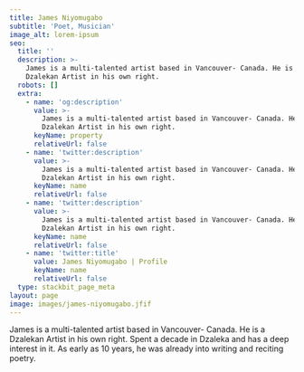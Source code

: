 ```yaml
---
title: James Niyomugabo
subtitle: 'Poet, Musician'
image_alt: lorem-ipsum
seo:
  title: ''
  description: >-
    James is a multi-talented artist based in Vancouver- Canada. He is a
    Dzalekan Artist in his own right. 
  robots: []
  extra:
    - name: 'og:description'
      value: >-
        James is a multi-talented artist based in Vancouver- Canada. He is a
        Dzalekan Artist in his own right. 
      keyName: property
      relativeUrl: false
    - name: 'twitter:description'
      value: >-
        James is a multi-talented artist based in Vancouver- Canada. He is a
        Dzalekan Artist in his own right. 
      keyName: name
      relativeUrl: false
    - name: 'twitter:description'
      value: >-
        James is a multi-talented artist based in Vancouver- Canada. He is a
        Dzalekan Artist in his own right. 
      keyName: name
      relativeUrl: false
    - name: 'twitter:title'
      value: James Niyomugabo | Profile
      keyName: name
      relativeUrl: false
  type: stackbit_page_meta
layout: page
image: images/james-niyomugabo.jfif
---
```

James is a multi-talented artist based in Vancouver- Canada. He is a Dzalekan Artist in his own right. Spent a decade in Dzaleka and has a deep interest in it. As early as 10 years, he was already into writing and reciting poetry.




